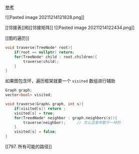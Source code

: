 [参考](`https://mp.weixin.qq.com/s?__biz=MzAxODQxMDM0Mw==&mid=2247491039&idx=1&sn=860d8418b3c955c1d5075cf02ee2907d&scene=21`)

![[Pasted image 20211214121828.png]]

[[邻接表]]和[[邻接矩阵]]
![[Pasted image 20211214122434.png]]

[[图的遍历]]
```c++
void traverse(TreeNode* root){
	if(root == nullptr) return;
	for(TreeNode* child : root.children){
		traverse(child);
	}
}
```
如果图包含环，遍历框架就要一个 `visited` 数组进行辅助
```c++
Graph graph;
vector<bool> visited;

void traverse(Graph& graph, int s){
	if(visited[s]) return ;
	visited[s] = true;
	for(TreedNode* neighbor : graph.neighbors(s)){
		traverse(neighbor);		// 怎么这里参数不一样的
	}
	visited[s] = false;
}
```


[[797. 所有可能的路径]]